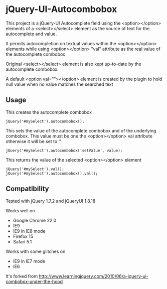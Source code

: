 jQuery-UI-Autocombobox
======================

This project is a jQuery-UI Autocomplete field using the &lt;option>&lt;/option> elements of a &lt;select>&lt;/select> element as the source of text for the autocomplete and value.

It permits autocompletion on textual values within the &lt;option>&lt;/option> elements while using &lt;option>&lt;/option> "val" attribute as the real value of the autocomplete combobox

Original &lt;select>&lt;/select> element is also kept up-to-date by the autocomplete combobox.

A default &lt;option val="">&lt;/option> element is created by the plugin to hold null value when no value matches the searched text

## Usage

This creates the autocomplete combobox

    jQuery('#mySelect').autocombobox();

This sets the value of the autocomplete combobox and of the underlying combobox. This value must be one the &lt;option>&lt;/option> val attribute otherwise it will be set to ''

    jQuery('#mySelect').autocombobox('setValue', value);

This returns the value of the selected &lt;option>&lt;/option> element

    jQuery('#mySelect').val();
    jQuery('#mySelect').autocombobox().val();

    
## Compatibility

Tested with jQuery 1.7.2 and jQueryUI 1.8.18

Works well on

 * Google Chrome 22.0
 * IE9
 * IE9 in IE8 mode
 * Firefox 15
 * Safari 5.1

Works with some glitches on

 * IE9 in IE7 mode 
 * IE6

It's forked from http://www.learningjquery.com/2010/06/a-jquery-ui-combobox-under-the-hood